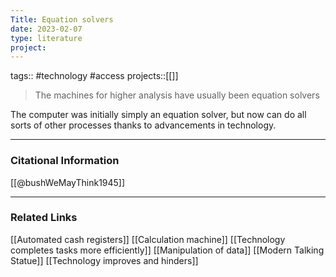 ```yaml
---
Title: Equation solvers
date: 2023-02-07
type: literature
project:
---
```

tags:: #technology #access
projects::[[]]

> The machines for higher analysis have usually been equation solvers

The computer was initially simply an equation solver, but now can do all sorts of other processes thanks to advancements in technology.

---
### Citational Information

[[@bushWeMayThink1945]]

---

### Related Links

[[Automated cash registers]]
[[Calculation machine]]
[[Technology completes tasks more efficiently]]
[[Manipulation of data]]
[[Modern Talking Statue]]
[[Technology improves and hinders]]